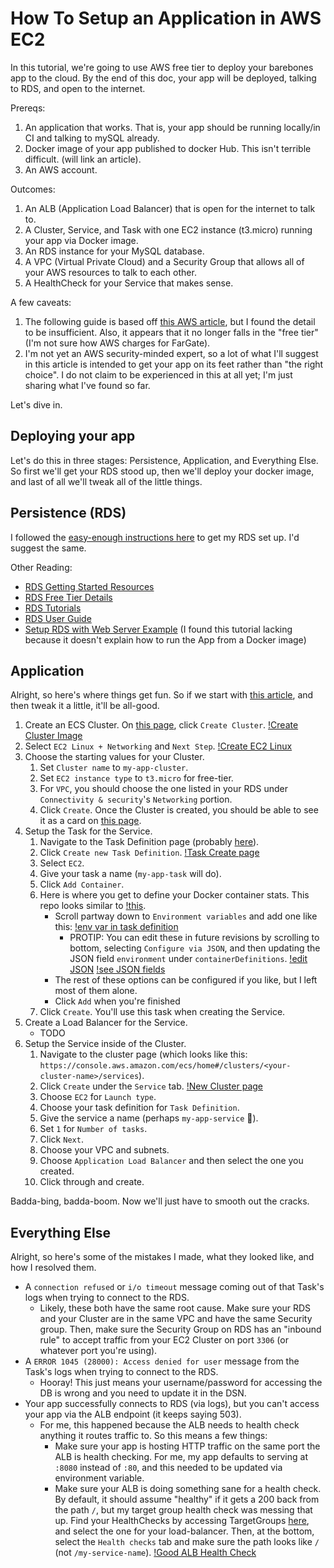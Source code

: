 # How To Setup an Application in AWS EC2

In this tutorial, we're going to use AWS free tier to deploy your barebones app to the cloud. By the end of this doc, your app will be deployed, talking to RDS, and open to the internet.

Prereqs:
1. An application that works. That is, your app should be running locally/in CI and talking to mySQL already.
1. Docker image of your app published to docker Hub. This isn't terrible difficult. (will link an article).
1. An AWS account.

Outcomes:
1. An ALB (Application Load Balancer) that is open for the internet to talk to.
1. A Cluster, Service, and Task with one EC2 instance (t3.micro) running your app via Docker image.
1. An RDS instance for your MySQL database.
1. A VPC (Virtual Private Cloud) and a Security Group that allows all of your AWS resources to talk to each other.
1. A HealthCheck for your Service that makes sense.

A few caveats:
1. The following guide is based off [this AWS article](https://aws.amazon.com/getting-started/hands-on/deploy-docker-containers/), but I found the detail to be insufficient. Also, it appears that it no longer falls in the "free tier" (I'm not sure how AWS charges for FarGate).
1. I'm not yet an AWS security-minded expert, so a lot of what I'll suggest in this article is intended to get your app on its feet rather than "the right choice". I do not claim to be experienced in this at all yet; I'm just sharing what I've found so far.

Let's dive in.

## Deploying your app

Let's do this in three stages: Persistence, Application, and Everything Else. So first we'll get your RDS stood up, then we'll deploy your docker image, and last of all we'll tweak all of the little things.

## Persistence (RDS)

I followed the [easy-enough instructions here](https://docs.aws.amazon.com/AmazonRDS/latest/UserGuide/CHAP_Tutorials.WebServerDB.CreateDBInstance.html) to get my RDS set up. I'd suggest the same.

Other Reading:
- [RDS Getting Started Resources](https://aws.amazon.com/rds/resources/)
- [RDS Free Tier Details](https://aws.amazon.com/rds/free/)
- [RDS Tutorials](https://docs.aws.amazon.com/AmazonRDS/latest/UserGuide/CHAP_Tutorials.html)
- [RDS User Guide](https://docs.aws.amazon.com/AmazonRDS/latest/UserGuide/Welcome.html)
- [Setup RDS with Web Server Example](https://docs.aws.amazon.com/AmazonRDS/latest/UserGuide/CHAP_Tutorials.WebServerDB.CreateWebServer.html) (I found this tutorial lacking because it doesn't explain how to run the App from a Docker image)

## Application

Alright, so here's where things get fun. So if we start with [this article](https://aws.amazon.com/getting-started/hands-on/deploy-docker-containers/), and then tweak it a little, it'll be all-good.

1. Create an ECS Cluster. On [this page](https://console.aws.amazon.com/ecs/home#/clusters), click `Create Cluster`. [!Create Cluster Image](./images/create_cluster.png)
1. Select `EC2 Linux + Networking` and `Next Step`. [!Create EC2 Linux](./images/create_linux_cluster.png)
1. Choose the starting values for your Cluster.
   1. Set `Cluster name` to `my-app-cluster`.
   1. Set `EC2 instance type` to `t3.micro` for free-tier.
   1. For `VPC`, you should choose the one listed in your RDS under `Connectivity & security`'s `Networking` portion.
   1. Click `Create`. Once the Cluster is created, you should be able to see it as a card on [this page](https://console.aws.amazon.com/ecs/home#/clusters).
1. Setup the Task for the Service.
   1. Navigate to the Task Definition page (probably [here](https://console.aws.amazon.com/ecs/home#/taskDefinitions)).
   1. Click `Create new Task Definition`. [!Task Create page](./images/task_definition_page.png)
   1. Select `EC2`.
   1. Give your task a name (`my-app-task` will do).
   1. Click `Add Container`.
   1. Here is where you get to define your Docker container stats. This repo looks similar to [!this](./images/docker_container_defintion.png).
      - Scroll partway down to `Environment variables` and add one like this: [!env var in task definition](./images/envvar_task_definition.png)
         - PROTIP: You can edit these in future revisions by scrolling to bottom, selecting `Configure via JSON`, and then updating the JSON field `environment` under `containerDefinitions`. [!edit JSON](./images/edit_task_json.png) [!see JSON fields](./images/edit_task_json_fields.png)
      - The rest of these options can be configured if you like, but I left most of them alone.
      - Click `Add` when you're finished
   1. Click `Create`. You'll use this task when creating the Service.
1. Create a Load Balancer for the Service.
   - TODO
1. Setup the Service inside of the Cluster.
   1. Navigate to the cluster page (which looks like this: `https://console.aws.amazon.com/ecs/home#/clusters/<your-cluster-name>/services`).
   1. Click `Create` under the `Service` tab. [!New Cluster page](./images/new_cluster.png)
   1. Choose `EC2` for `Launch type`.
   1. Choose your task definition for `Task Definition`.
   1. Give the service a name (perhaps `my-app-service` :shrug:).
   1. Set `1` for `Number of tasks`.
   1. Click `Next`.
   1. Choose your VPC and subnets.
   1. Choose `Application Load Balancer` and then select the one you created.
   1. Click through and create.

Badda-bing, badda-boom. Now we'll just have to smooth out the cracks.

## Everything Else

Alright, so here's some of the mistakes I made, what they looked like, and how I resolved them.

- A `connection refused` or `i/o timeout` message coming out of that Task's logs when trying to connect to the RDS.
    - Likely, these both have the same root cause. Make sure your RDS and your Cluster are in the same VPC and have the same Security group. Then, make sure the Security Group on RDS has an "inbound rule" to accept traffic from your EC2 Cluster on port `3306` (or whatever port you're using).
- A `ERROR 1045 (28000): Access denied for user` message from the Task's logs when trying to connect to the RDS.
    - Hooray! This just means your username/password for accessing the DB is wrong and you need to update it in the DSN.
- Your app successfully connects to RDS (via logs), but you can't access your app via the ALB endpoint (it keeps saying 503).
    - For me, this happened because the ALB needs to health check anything it routes traffic to. So this means a few things:
        - Make sure your app is hosting HTTP traffic on the same port the ALB is health checking. For me, my app defaults to serving at `:8080` instead of `:80`, and this needed to be updated via environment variable.
        - Make sure your ALB is doing something sane for a health check. By default, it should assume "healthy" if it gets a 200 back from the path `/`, but my target group health check was messing that up. Find your HealthChecks by accessing TargetGroups [here](https://console.aws.amazon.com/ec2/home#TargetGroups;sort=targetGroupName), and select the one for your load-balancer. Then, at the bottom, select the `Health checks` tab and make sure the path looks like `/` (not `/my-service-name`). [!Good ALB Health Check](images/good_alb_healthcheck.png)